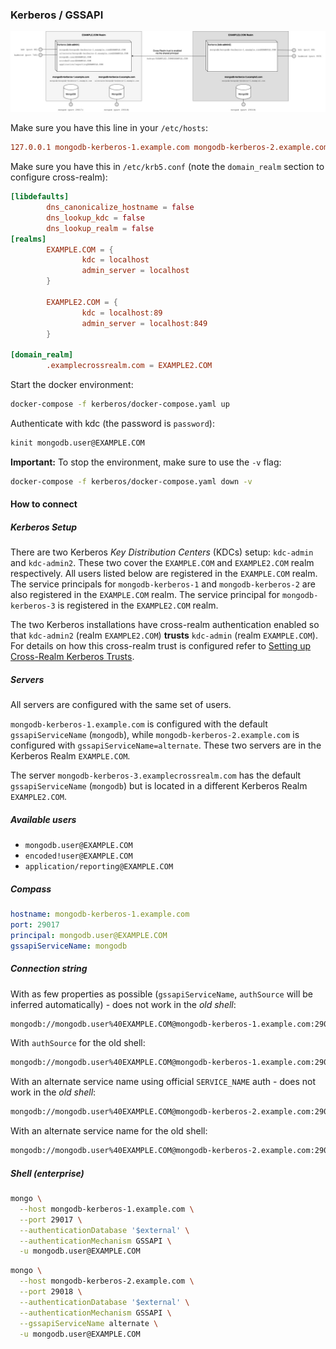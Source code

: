 ### Kerberos / GSSAPI

![](/kerberos/overview.jpg)

Make sure you have this line in your `/etc/hosts`:

```conf
127.0.0.1 mongodb-kerberos-1.example.com mongodb-kerberos-2.example.com mongodb-kerberos-3.examplecrossrealm.com
```

Make sure you have this in `/etc/krb5.conf` (note the `domain_realm` section to configure cross-realm):

```conf
[libdefaults]
        dns_canonicalize_hostname = false
        dns_lookup_kdc = false
        dns_lookup_realm = false
[realms]
        EXAMPLE.COM = {
                kdc = localhost
                admin_server = localhost
        }

        EXAMPLE2.COM = {
                kdc = localhost:89
                admin_server = localhost:849
        }

[domain_realm]
        .examplecrossrealm.com = EXAMPLE2.COM
```

Start the docker environment:

```sh
docker-compose -f kerberos/docker-compose.yaml up
```

Authenticate with kdc (the password is `password`):

```sh
kinit mongodb.user@EXAMPLE.COM
```

**Important:** To stop the environment, make sure to use the `-v` flag:

```sh
docker-compose -f kerberos/docker-compose.yaml down -v
```

#### How to connect

##### Kerberos Setup

There are two Kerberos _Key Distribution Centers_ (KDCs) setup: `kdc-admin` and `kdc-admin2`. These two cover the `EXAMPLE.COM` and `EXAMPLE2.COM` realm respectively. All users listed below are registered in the `EXAMPLE.COM` realm. The service principals for `mongodb-kerberos-1` and `mongodb-kerberos-2` are also registered in the `EXAMPLE.COM` realm. The service principal for `mongodb-kerberos-3` is registered in the `EXAMPLE2.COM` realm.

The two Kerberos installations have cross-realm authentication enabled so that `kdc-admin2` (realm `EXAMPLE2.COM`) **trusts** `kdc-admin` (realm `EXAMPLE.COM`). For details on how this cross-realm trust is configured refer to [Setting up Cross-Realm Kerberos Trusts](https://access.redhat.com/documentation/en-us/red_hat_enterprise_linux/7/html/system-level_authentication_guide/using_trusts).

##### Servers

All servers are configured with the same set of users.

`mongodb-kerberos-1.example.com` is configured with the default `gssapiServiceName` (`mongodb`), while `mongodb-kerberos-2.example.com` is configured with `gssapiServiceName=alternate`. These two servers are in the Kerberos Realm `EXAMPLE.COM`.

The server `mongodb-kerberos-3.examplecrossrealm.com` has the default `gssapiServiceName` (`mongodb`) but is located in a different Kerberos Realm `EXAMPLE2.COM`.

##### Available users

- `mongodb.user@EXAMPLE.COM`
- `encoded!user@EXAMPLE.COM`
- `application/reporting@EXAMPLE.COM`

##### Compass

```yaml
hostname: mongodb-kerberos-1.example.com
port: 29017
principal: mongodb.user@EXAMPLE.COM
gssapiServiceName: mongodb
```

##### Connection string

With as few properties as possible (`gssapiServiceName`, `authSource` will be inferred automatically) - does not work in the _old shell_:

```sh
mongodb://mongodb.user%40EXAMPLE.COM@mongodb-kerberos-1.example.com:29017/?authMechanism=GSSAPI
```

With `authSource` for the old shell:

```sh
mongodb://mongodb.user%40EXAMPLE.COM@mongodb-kerberos-1.example.com:29017/?authMechanism=GSSAPI&authSource=%24external
```

With an alternate service name using official `SERVICE_NAME` auth - does not work in the _old shell_:

```sh
mongodb://mongodb.user%40EXAMPLE.COM@mongodb-kerberos-2.example.com:29018/?authMechanism=GSSAPI&authMechanismProperties=SERVICE_NAME:alternate
```

With an alternate service name for the old shell:

```sh
mongodb://mongodb.user%40EXAMPLE.COM@mongodb-kerberos-2.example.com:29018/?gssapiServiceName=alternate&authMechanism=GSSAPI&authSource=%24external
```

##### Shell (enterprise)

```sh
mongo \
  --host mongodb-kerberos-1.example.com \
  --port 29017 \
  --authenticationDatabase '$external' \
  --authenticationMechanism GSSAPI \
  -u mongodb.user@EXAMPLE.COM
```

```sh
mongo \
  --host mongodb-kerberos-2.example.com \
  --port 29018 \
  --authenticationDatabase '$external' \
  --authenticationMechanism GSSAPI \
  --gssapiServiceName alternate \
  -u mongodb.user@EXAMPLE.COM
```
